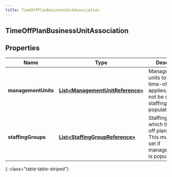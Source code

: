 ```yaml
---
title: TimeOffPlanBusinessUnitAssociation
---
```

## TimeOffPlanBusinessUnitAssociation


## Properties

| Name | Type | Description | Notes |
| ------------ | ------------- | ------------- | ------------- |
| **managementUnits** | <!----><!---->[**List&lt;ManagementUnitReference&gt;**](ManagementUnitReference.html)<!----> | Management units to which this time-off plan applies. This must not be set if staffingGroups is populated |  [optional] |
| **staffingGroups** | <!----><!---->[**List&lt;StaffingGroupReference&gt;**](StaffingGroupReference.html)<!----> | Staffing groups to which this time-off plan applies. This must not be set if managementUnits is populated |  [optional] |
{: class="table table-striped"}



